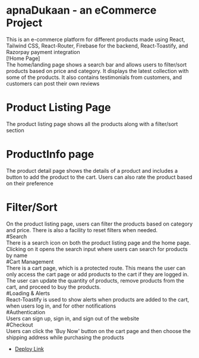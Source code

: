 # apnaDukaan - an eCommerce Project <br/>
This is an e-commerce platform for different products made using React, Tailwind CSS, React-Router, Firebase for the backend, React-Toastify, and Razorpay payment integration
<br/>
[!Home Page] <br/>
The home/landing page shows a search bar and allows users to filter/sort products based on price and category. It displays the latest collection with some of the products. It also contains testimonials from customers, and customers can post their own reviews
<br/>
# Product Listing Page <br/>
The product listing page shows all the products along with a filter/sort section
<br/>
# ProductInfo page <br/>
The product detail page shows the details of a product and includes a button to add the product to the cart. Users can also rate the product based on their preference
<br/>
# Filter/Sort </br>
On the product listing page, users can filter the products based on category and price. There is also a facility to reset filters when needed.
<br/>
#Search <br/>
There is a search icon on both the product listing page and the home page. Clicking on it opens the search input where users can search for products by name
<br/>
#Cart Management <br/>
There is a cart page, which is a protected route. This means the user can only access the cart page or add products to the cart if they are logged in. The user can update the quantity of products, remove products from the cart, and proceed to buy the products.
<br/>
#Loading & Alerts <br/>
React-Toastify is used to show alerts when products are added to the cart, when users log in, and for other notifications
<br/>
#Authentication <br/>
Users can sign up, sign in, and sign out of the website
<br/>
#Checkout <br/>
Users can click the 'Buy Now' button on the cart page and then choose the shipping address while purchasing the products

- [Deploy Link](https://apnadukaan.vercel.app/)
